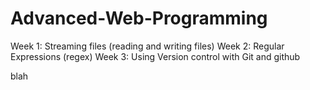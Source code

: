# Advanced-Web-Programming

Week 1: Streaming files (reading and writing files)
Week 2: Regular Expressions (regex)
Week 3: Using Version control with Git and github

blah
